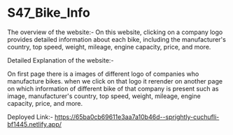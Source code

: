 # S47_Bike_Info

The overview of the website:- On this website, clicking on a company logo provides detailed information about each bike, including the manufacturer's country, top speed, weight, mileage, engine capacity, price, and more.

Detailed Explanation of the website:-

On first page there is a images of different logo of companies who manufacture bikes. when we click on that logo it rerender on another page on which information of different bike of that company is present such as image, manufacturer's country, top speed, weight, mileage, engine capacity, price, and more.


Deployed Link:- https://65ba0cb69611e3aa7a10b46d--sprightly-cuchufli-bf1445.netlify.app/
